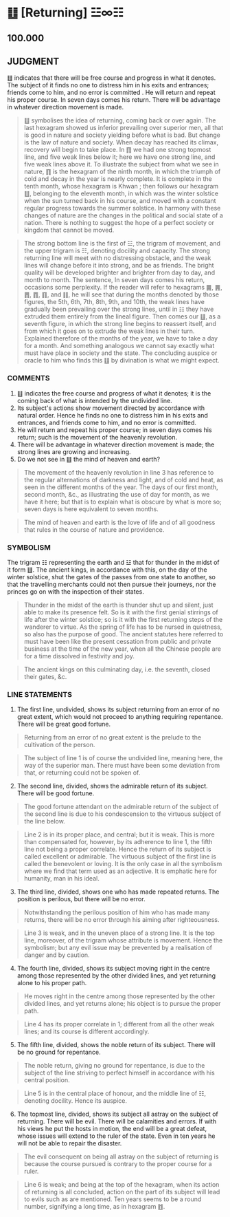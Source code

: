 # ䷗ [Returning] ☳∞☷

## 100.000

## JUDGMENT

䷗ indicates that there will be free course and progress in what it denotes. The subject of it finds no one to distress him in his exits and entrances; friends come to him, and no error is committed . He will return and repeat his proper course. In seven days comes his return. There will be advantage in whatever direction movement is made.

> ䷗ symbolises the idea of returning, coming back or over again. The last hexagram showed us inferior prevailing over superior men, all that is good in nature and society yielding before what is bad. But change is the law of nature and society. When decay has reached its climax, recovery will begin to take place. In ䷖ we had one strong topmost line, and five weak lines below it; here we have one strong line, and five weak lines above it. To illustrate the subject from what we see in nature, ䷖ is the hexagram of the ninth month, in which the triumph of cold and decay in the year is nearly complete. It is complete in the tenth month, whose hexagram is Khwan ; then follows our hexagram ䷗, belonging to the eleventh month, in which was the winter solstice when the sun turned back in his course, and moved with a constant regular progress towards the summer solstice. In harmony with these changes of nature are the changes in the political and social state of a nation. There is nothing to suggest the hope of a perfect society or kingdom that cannot be moved.

> The strong bottom line is the first of ☳, the trigram of movement, and the upper trigram is ☷, denoting docility and capacity. The strong returning line will meet with no distressing obstacle, and the weak lines will change before it into strong, and be as friends. The bright quality will be developed brighter and brighter from day to day, and month to month. The sentence, In seven days comes his return, occasions some perplexity. If the reader will refer to hexagrams ䷫, ䷠, ䷋, ䷓, ䷖, and ䷁, he will see that during the months denoted by those figures, the 5th, 6th, 7th, 8th, 9th, and 10th, the weak lines have gradually been prevailing over the strong lines, until in ☷ they have extruded them entirely from the lineal figure. Then comes our ䷗, as a seventh figure, in which the strong line begins to reassert itself, and from which it goes on to extrude the weak lines in their turn. Explained therefore of the months of the year, we have to take a day for a month. And something analogous we cannot say exactly what must have place in society and the state. The concluding auspice or oracle to him who finds this ䷗ by divination is what we might expect.

### COMMENTS

1. ䷗ indicates the free course and progress of what it denotes; it is the coming back of what is intended by the undivided line.
2. Its subject's actions show movement directed by accordance with natural order. Hence he finds no one to distress him in his exits and entrances, and friends come to him, and no error is committed.
3. He will return and repeat his proper course; in seven days comes his return; such is the movement of the heavenly revolution.
4. There will be advantage in whatever direction movement is made; the strong lines are growing and increasing.
5. Do we not see in ䷗ the mind of heaven and earth?

> The movement of the heavenly revolution in line 3 has reference to the regular alternations of darkness and light, and of cold and heat, as seen in the different months of the year. The days of our first month, second month, &c., as illustrating the use of day for month, as we have it here; but that is to explain what is obscure by what is more so; seven days is here equivalent to seven months.

> The mind of heaven and earth is the love of life and of all goodness that rules in the course of nature and providence.

### SYMBOLISM

The trigram ☷ representing the earth and ☳ that for thunder in the midst of it form ䷗. The ancient kings, in accordance with this, on the day of the winter solstice, shut the gates of the passes from one state to another, so that the travelling merchants could not then pursue their journeys, nor the princes go on with the inspection of their states.

> Thunder in the midst of the earth is thunder shut up and silent, just able to make its presence felt. So is it with the first genial stirrings of life after the winter solstice; so is it with the first returning steps of the wanderer to virtue. As the spring of life has to be nursed in quietness, so also has the purpose of good. The ancient statutes here referred to must have been like the present cessation from public and private business at the time of the new year, when all the Chinese people are for a time dissolved in festivity and joy.

> The ancient kings on this culminating day, i.e. the seventh, closed their gates, &c.

### LINE STATEMENTS

1. The first line, undivided, shows its subject returning from an error of no great extent, which would not proceed to anything requiring repentance. There will be great good fortune.

> Returning from an error of no great extent is the prelude to the cultivation of the person.

> The subject of line 1 is of course the undivided line, meaning here, the way of the superior man. There must have been some deviation from that, or returning could not be spoken of.

2. The second line, divided, shows the admirable return of its subject. There will be good fortune.

> The good fortune attendant on the admirable return of the subject of the second line is due to his condescension to the virtuous subject of the line below.

> Line 2 is in its proper place, and central; but it is weak. This is more than compensated for, however, by its adherence to line 1, the fifth line not being a proper correlate. Hence the return of its subject is called excellent or admirable. The virtuous subject of the first line is called the benevolent or loving. It is the only case in all the symbolism where we find that term used as an adjective. It is emphatic here for humanity, man in his ideal.

3. The third line, divided, shows one who has made repeated returns. The position is perilous, but there will be no error.

> Notwithstanding the perilous position of him who has made many returns, there will be no error through his aiming after righteousness.

> Line 3 is weak, and in the uneven place of a strong line. It is the top line, moreover, of the trigram whose attribute is movement. Hence the symbolism; but any evil issue may be prevented by a realisation of danger and by caution.

4. The fourth line, divided, shows its subject moving right in the centre among those represented by the other divided lines, and yet returning alone to his proper path.

> He moves right in the centre among those represented by the other divided lines, and yet returns alone; his object is to pursue the proper path.

> Line 4 has its proper correlate in 1; different from all the other weak lines; and its course is different accordingly.

5. The fifth line, divided, shows the noble return of its subject. There will be no ground for repentance.

> The noble return, giving no ground for repentance, is due to the subject of the line striving to perfect himself in accordance with his central position.

> Line 5 is in the central place of honour, and the middle line of ☷, denoting docility. Hence its auspice.

6. The topmost line, divided, shows its subject all astray on the subject of returning. There will be evil. There will be calamities and errors. If with his views he put the hosts in motion, the end will be a great defeat, whose issues will extend to the ruler of the state. Even in ten years he will not be able to repair the disaster.

> The evil consequent on being all astray on the subject of returning is because the course pursued is contrary to the proper course for a ruler.

> Line 6 is weak; and being at the top of the hexagram, when its action of returning is all concluded, action on the part of its subject will lead to evils such as are mentioned. Ten years seems to be a round number, signifying a long time, as in hexagram ䷂.
